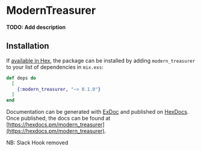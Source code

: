 # ModernTreasurer

**TODO: Add description**

## Installation

If [available in Hex](https://hex.pm/docs/publish), the package can be installed
by adding `modern_treasurer` to your list of dependencies in `mix.exs`:

```elixir
def deps do
  [
    {:modern_treasurer, "~> 0.1.0"}
  ]
end
```

Documentation can be generated with [ExDoc](https://github.com/elixir-lang/ex_doc)
and published on [HexDocs](https://hexdocs.pm). Once published, the docs can
be found at [https://hexdocs.pm/modern_treasurer](https://hexdocs.pm/modern_treasurer).

NB: Slack Hook removed

